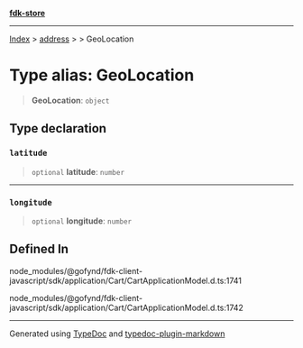 [**fdk-store**](../../../README.md)
***

[Index](../../../API.md) > [address](../../README.md) > [<internal>](../README.md) > GeoLocation

# Type alias: GeoLocation

> **GeoLocation**: `object`

## Type declaration

### `latitude`

> `optional` **latitude**: `number`

***

### `longitude`

> `optional` **longitude**: `number`

## Defined In

node\_modules/@gofynd/fdk-client-javascript/sdk/application/Cart/CartApplicationModel.d.ts:1741

node\_modules/@gofynd/fdk-client-javascript/sdk/application/Cart/CartApplicationModel.d.ts:1742

***
Generated using [TypeDoc](https://typedoc.org/) and [typedoc-plugin-markdown](https://www.npmjs.com/package/typedoc-plugin-markdown)
